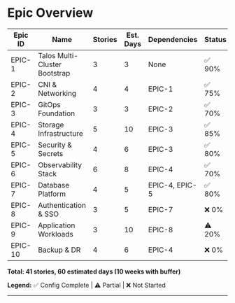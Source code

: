 # Epic Overview

| Epic ID | Name | Stories | Est. Days | Dependencies | Status |
|---------|------|---------|-----------|--------------|--------|
| EPIC-1 | Talos Multi-Cluster Bootstrap | 3 | 3 | None | ✅ 90% |
| EPIC-2 | CNI & Networking | 4 | 4 | EPIC-1 | ✅ 75% |
| EPIC-3 | GitOps Foundation | 3 | 3 | EPIC-2 | ✅ 70% |
| EPIC-4 | Storage Infrastructure | 5 | 10 | EPIC-3 | ✅ 85% |
| EPIC-5 | Security & Secrets | 4 | 6 | EPIC-3 | ✅ 80% |
| EPIC-6 | Observability Stack | 6 | 8 | EPIC-4 | ✅ 70% |
| EPIC-7 | Database Platform | 4 | 5 | EPIC-4, EPIC-5 | ✅ 80% |
| EPIC-8 | Authentication & SSO | 3 | 5 | EPIC-7 | ❌ 0% |
| EPIC-9 | Application Workloads | 3 | 10 | EPIC-8 | ⚠️ 20% |
| EPIC-10 | Backup & DR | 4 | 6 | EPIC-4 | ❌ 0% |

**Total: 41 stories, 60 estimated days (10 weeks with buffer)**

**Legend:** ✅ Config Complete | ⚠️ Partial | ❌ Not Started

---
